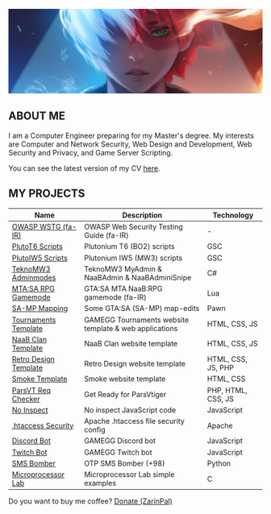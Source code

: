 ![MH11's Header](assets/header.jpg)

## ABOUT ME

I am a Computer Engineer preparing for my Master's degree. My interests are Computer and Network Security, Web Design and Development, Web Security and Privacy, and Game Server Scripting.

You can see the latest version of my CV [here](assets/cv.pdf).

## MY PROJECTS

| Name                                                                             | Description                                            | Technology         |
| -------------------------------------------------------------------------------- | ------------------------------------------------------ | ------------------ |
| [OWASP WSTG (fa-IR)](https://github.com/whoismh11/owasp-wstg-fa)                 | OWASP Web Security Testing Guide (fa-IR)               | -                  |
| [PlutoT6 Scripts](https://github.com/whoismh11/plutot6-scripts)                  | Plutonium T6 (BO2) scripts                             | GSC                |
| [PlutoIW5 Scripts](https://github.com/whoismh11/plutoiw5-scripts)                | Plutonium IW5 (MW3) scripts                            | GSC                |
| [TeknoMW3 Adminmodes](https://github.com/whoismh11/teknomw3-adminmodes)          | TeknoMW3 MyAdmin & NaaBAdmin & NaaBAdminiSnipe         | C#                 |
| [MTA:SA RPG Gamemode](https://github.com/whoismh11/mta-naabrpg-gamemode)         | GTA:SA MTA NaaB:RPG gamemode (fa-IR)                   | Lua                |
| [SA-MP Mapping](https://github.com/whoismh11/samp-mapping)                       | Some GTA:SA (SA-MP) map-edits                          | Pawn               |
| [Tournaments Template](https://github.com/whoismh11/tournaments-template)        | GAMEGG Tournaments website template & web applications | HTML, CSS, JS      |
| [NaaB Clan Template](https://github.com/whoismh11/naabclan-template)             | NaaB Clan website template                             | HTML, CSS, JS      |
| [Retro Design Template](https://github.com/whoismh11/retro-design-template)      | Retro Design website template                          | HTML, CSS, JS, PHP |
| [Smoke Template](https://github.com/whoismh11/smoke-template)                    | Smoke website template                                 | HTML, CSS          |
| [ParsVT Req Checker](https://github.com/whoismh11/parsvt-requirements-checker)   | Get Ready for ParsVtiger                               | PHP, HTML, CSS, JS |
| [No Inspect](https://github.com/whoismh11/no-inspect)                            | No inspect JavaScript code                             | JavaScript         |
| [.htaccess Security](https://github.com/whoismh11/htaccess-security)             | Apache .htaccess file security config                  | Apache             |
| [Discord Bot](https://github.com/whoismh11/discord-bot)                          | GAMEGG Discord bot                                     | JavaScript         |
| [Twitch Bot](https://github.com/whoismh11/twitch-bot)                            | GAMEGG Twitch bot                                      | JavaScript         |
| [SMS Bomber](https://github.com/whoismh11/sms-bomber)                            | OTP SMS Bomber (+98)                                   | Python             |
| [Microprocessor Lab](https://github.com/whoismh11/microprocessor-lab)            | Microprocessor Lab simple examples                     | C                  |

Do you want to buy me coffee? [Donate (ZarinPal)](https://zarinp.al/whoismh11)
